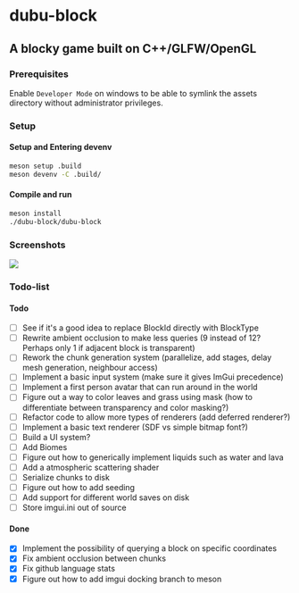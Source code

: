 # dubu-block

## A blocky game built on C++/GLFW/OpenGL

### Prerequisites

Enable `Developer Mode` on windows to be able to symlink the assets directory without administrator privileges.

### Setup

#### Setup and Entering devenv
```bash
meson setup .build
meson devenv -C .build/
```

#### Compile and run
```bash
meson install
./dubu-block/dubu-block
```

### Screenshots

![](screenshots/screenshot.png)

### Todo-list

#### Todo
- [ ] See if it's a good idea to replace BlockId directly with BlockType
- [ ] Rewrite ambient occlusion to make less queries (9 instead of 12? Perhaps only 1 if adjacent block is transparent)
- [ ] Rework the chunk generation system (parallelize, add stages, delay mesh generation, neighbour access)
- [ ] Implement a basic input system (make sure it gives ImGui precedence)
- [ ] Implement a first person avatar that can run around in the world
- [ ] Figure out a way to color leaves and grass using mask (how to differentiate between transparency and color masking?)
- [ ] Refactor code to allow more types of renderers (add deferred renderer?)
- [ ] Implement a basic text renderer (SDF vs simple bitmap font?)
- [ ] Build a UI system?
- [ ] Add Biomes
- [ ] Figure out how to generically implement liquids such as water and lava
- [ ] Add a atmospheric scattering shader
- [ ] Serialize chunks to disk
- [ ] Figure out how to add seeding
- [ ] Add support for different world saves on disk
- [ ] Store imgui.ini out of source

#### Done
- [x] Implement the possibility of querying a block on specific coordinates
- [x] Fix ambient occlusion between chunks
- [x] Fix github language stats
- [x] Figure out how to add imgui docking branch to meson